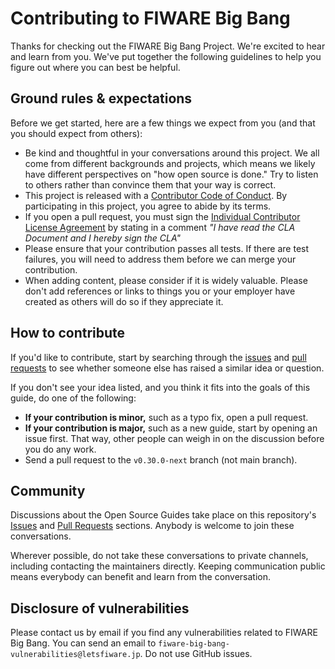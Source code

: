 # Contributing to FIWARE Big Bang

Thanks for checking out the FIWARE Big Bang Project. We're excited to hear and learn from you. We've put together the following
guidelines to help you figure out where you can best be helpful.

## Ground rules & expectations

Before we get started, here are a few things we expect from you (and that you should expect from others):

-   Be kind and thoughtful in your conversations around this project. We all come from different backgrounds and
    projects, which means we likely have different perspectives on "how open source is done." Try to listen to others
    rather than convince them that your way is correct.
-   This project is released with a [Contributor Code of Conduct](./CODE_OF_CONDUCT.md). By participating in this
    project, you agree to abide by its terms.
-   If you open a pull request, you must sign the
    [Individual Contributor License Agreement](https://github.com/lets-fiware/FIWARE-Big-Bang/blob/main/FIWARE-Big-Bang-individual-cla.pdf) by
    stating in a comment _"I have read the CLA Document and I hereby sign the CLA"_
-   Please ensure that your contribution passes all tests. If there are test failures, you will need to address them
    before we can merge your contribution.
-   When adding content, please consider if it is widely valuable. Please don't add references or links to things you or
    your employer have created as others will do so if they appreciate it.

## How to contribute

If you'd like to contribute, start by searching through the [issues](https://github.com/lets-fiware/FIWARE-Big-Bang/issues) and
[pull requests](https://github.com/lets-fiware/FIWARE-Big-Bang/pulls) to see whether someone else has raised a similar idea or
question.

If you don't see your idea listed, and you think it fits into the goals of this guide, do one of the following:

-   **If your contribution is minor,** such as a typo fix, open a pull request.
-   **If your contribution is major,** such as a new guide, start by opening an issue first. That way, other people can
    weigh in on the discussion before you do any work.
-   Send a pull request to the `v0.30.0-next` branch (not main branch).

## Community

Discussions about the Open Source Guides take place on this repository's
[Issues](https://github.com/lets-fiware/FIWARE-Big-Bang/issues) and [Pull Requests](https://github.com/lets-fiware/FIWARE-Big-Bang/pulls)
sections. Anybody is welcome to join these conversations.

Wherever possible, do not take these conversations to private channels, including contacting the maintainers directly.
Keeping communication public means everybody can benefit and learn from the conversation.

## Disclosure of vulnerabilities

Please contact us by email if you find any vulnerabilities related to FIWARE Big Bang.
You can send an email to `fiware-big-bang-vulnerabilities@letsfiware.jp`. Do not use GitHub issues.
